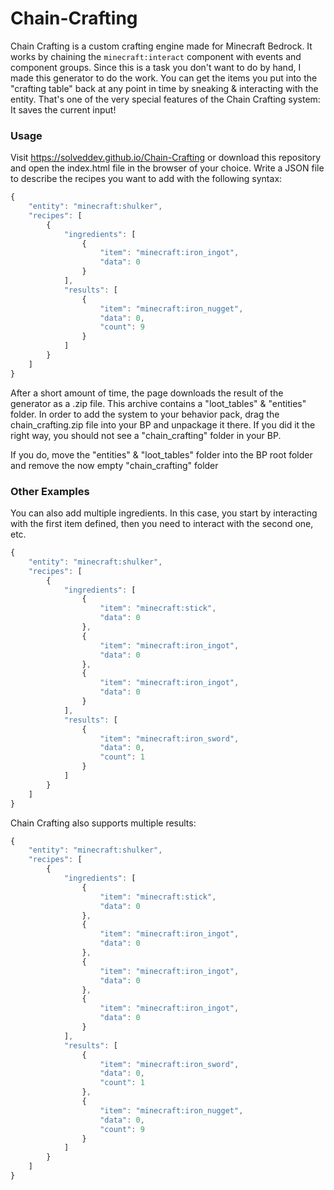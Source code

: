 # Chain-Crafting
Chain Crafting is a custom crafting engine made for Minecraft Bedrock. It works by chaining the ```minecraft:interact``` component with events and component groups. Since this is a task you don't want to do by hand, I made this generator to do the work.
You can get the items you put into the "crafting table" back at any point in time by sneaking & interacting with the entity. That's one of the very special features of the Chain Crafting system: It saves the current input!

### Usage
Visit https://solveddev.github.io/Chain-Crafting or download this repository and open the index.html file in the browser of your choice. Write a JSON file to describe the recipes you want to add with the following syntax:
```javascript
{
	"entity": "minecraft:shulker",
	"recipes": [
		{
			"ingredients": [
				{
					"item": "minecraft:iron_ingot",
					"data": 0
				}
			],
			"results": [
				{
					"item": "minecraft:iron_nugget",
					"data": 0,
					"count": 9
				}
			]
		}
	]
}
```
After a short amount of time, the page downloads the result of the generator as a .zip file. This archive contains a "loot_tables" & "entities" folder. In order to add the system to your behavior pack, drag the chain_crafting.zip file into your BP and unpackage it there. If you did it the right way, you should not see a "chain_crafting" folder in your BP. 

If you do, move the "entities" & "loot_tables" folder into the BP root folder and remove the now empty "chain_crafting" folder


### Other Examples
You can also add multiple ingredients. In this case, you start by interacting with the first item defined, then you need to interact with the second one, etc.
```javascript
{
	"entity": "minecraft:shulker",
	"recipes": [
		{
			"ingredients": [
				{
					"item": "minecraft:stick",
					"data": 0
				},
				{
					"item": "minecraft:iron_ingot",
					"data": 0
				},
				{
					"item": "minecraft:iron_ingot",
					"data": 0
				}
			],
			"results": [
				{
					"item": "minecraft:iron_sword",
					"data": 0,
					"count": 1
				}
			]
		}
	]
}
```

Chain Crafting also supports multiple results:
```javascript
{
	"entity": "minecraft:shulker",
	"recipes": [
		{
			"ingredients": [
				{
					"item": "minecraft:stick",
					"data": 0
				},
				{
					"item": "minecraft:iron_ingot",
					"data": 0
				},
				{
					"item": "minecraft:iron_ingot",
					"data": 0
				},
				{
					"item": "minecraft:iron_ingot",
					"data": 0
				}
			],
			"results": [
				{
					"item": "minecraft:iron_sword",
					"data": 0,
					"count": 1
				},
				{
					"item": "minecraft:iron_nugget",
					"data": 0,
					"count": 9
				}
			]
		}
	]
}
```
